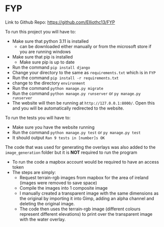 # FYP
Link to Github Repo: https://github.com/Elliothc13/FYP

To run this project you will have to:
- Make sure that python 3.11 is installed
  - can be downloaded either manually or from the microsoft store if you are running windows
- Make sure that pip is installed 
  - Make sure pip is up to date
- Run the command `pip install django`
- Change your directory to the same as `requirements.txt` which is in `FYP`
- Run the command `pip install -r requirements.txt`
- change to the directory `environment`
- Run the command `python manage.py migrate`
- Run the command `python manage.py runserver` or `py manage.py runserver`
- The website will then be running at `http://127.0.0.1:8000/`. Open this and you will be automatically redirected to the website.

To run the tests you will have to:
- Make sure you have the website running
- Run the command `python manage.py test` or `py manage.py test`
- It should output `Ran 9 tests in [number]s OK`

The code that was used for generating the overlays was also added to the `image_generation` folder but it is **NOT** required to run the program
- To run the code a mapbox account would be required to have an access token
- The steps are simply:
  - Request terrain-rgb images from mapbox for the area of ireland (images were removed to save space)
  - Compile the images into 1 composite image
  - I manually created a transparent image with the same dimensions as the original by importing it into Gimp, adding an alpha channel and deleting the original image.
  - The code then uses the terrain-rgb image (different colours represent different elevations) to print over the transparent image with the water overlay.
